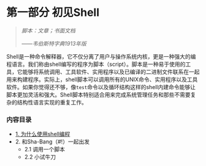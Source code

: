 # 第一部分 初见Shell

> *脚本：文章；书面文档*
> 
> *——韦伯斯特字典1913年版*

Shell是一种命令解释器，它不仅分离了用户与操作系统内核，更是一种强大的编程语言。我们称由shell编写的程序为脚本（script）。脚本是一种易于使用的工具，它能够将系统调用、工具软件、实用程序以及已编译的二进制文件联系在一起用来构建程序。实际上，shell脚本可以调用所有的UNIX命令、实用程序以及工具软件。如果你觉得还不够，像`test`命令以及循环结构这样的shell内建命令能够让脚本更加灵活和强大。Shell脚本特别适合用来完成系统管理任务和那些不需要复杂的结构性语言实现的重复工作。

### 内容目录
- [1\. 为什么使用shell编程](01_shell_programming.md)
- 2\. 和Sha-Bang（#!）一起出发
	- 2.1 调用一个脚本
	- 2.2 小试牛刀